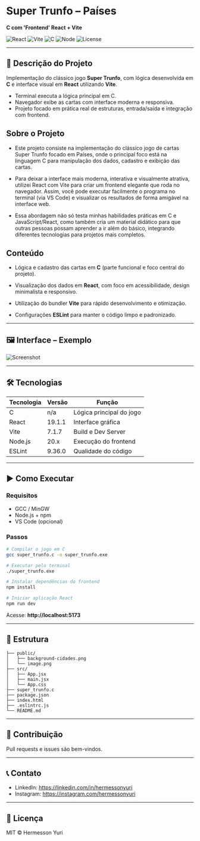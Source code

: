 # Super Trunfo – Países  
**C com 'Frontend' React + Vite**

![React](https://img.shields.io/badge/React-19.1.1-blue?logo=react)
![Vite](https://img.shields.io/badge/Vite-7.1.7-purple?logo=vite)
![C](https://img.shields.io/badge/C-Programming-blue)
![Node](https://img.shields.io/badge/Node.js-20.x-green?logo=node.js)
![License](https://img.shields.io/badge/License-MIT-yellow)

---

## 📌 Descrição do Projeto

Implementação do clássico jogo **Super Trunfo**, com lógica desenvolvida em **C** e interface visual em **React** utilizando **Vite**.

- Terminal executa a lógica principal em C.
- Navegador exibe as cartas com interface moderna e responsiva.
- Projeto focado em prática real de estruturas, entrada/saída e integração com frontend.

## Sobre o Projeto
- Este projeto consiste na implementação do clássico jogo de cartas Super Trunfo focado em Países, onde o principal foco está na linguagem C para manipulação dos dados, cadastro e exibição das cartas.

- Para deixar a interface mais moderna, interativa e visualmente atrativa, utilizei React com Vite para criar um frontend elegante que roda no navegador. Assim, você pode executar facilmente o programa no terminal (via VS Code) e visualizar os resultados de forma amigável na interface web.

- Essa abordagem não só testa minhas habilidades práticas em C e JavaScript/React, como também cria um material didático para que outras pessoas possam aprender a ir além do básico, integrando diferentes tecnologias para projetos mais completos.

## Conteúdo
- Lógica e cadastro das cartas em **C** (parte funcional e foco central do projeto).

- Visualização dos dados em **React**, com foco em acessibilidade, design minimalista e responsivo.

- Utilização do bundler **Vite** para rápido desenvolvimento e otimização.

- Configurações **ESLint** para manter o código limpo e padronizado.

---

## 🖼️ Interface – Exemplo

![Screenshot](image.png)

---

## 🛠️ Tecnologias

| Tecnologia | Versão | Função |
|-----------|--------|--------|
| C         | n/a    | Lógica principal do jogo |
| React     | 19.1.1 | Interface gráfica |
| Vite      | 7.1.7  | Build e Dev Server |
| Node.js   | 20.x   | Execução do frontend |
| ESLint    | 9.36.0 | Qualidade do código |

---

## ▶️ Como Executar

### Requisitos

- GCC / MinGW
- Node.js + npm
- VS Code (opcional)

### Passos

```bash
# Compilar o jogo em C
gcc super_trunfo.c -o super_trunfo.exe

# Executar pelo terminal
./super_trunfo.exe

# Instalar dependências do frontend
npm install

# Iniciar aplicação React
npm run dev
```

Acesse: **http://localhost:5173**

---

## 📂 Estrutura

```
├── public/
│   ├── background-cidades.png
│   └── image.png
├── src/
│   ├── App.jsx
│   ├── main.jsx
│   └── App.css
├── super_trunfo.c
├── package.json
├── index.html
├── .eslintrc.js
└── README.md
```

---

## 🤝 Contribuição

Pull requests e issues são bem-vindos.

---

## 📞 Contato

- LinkedIn: https://linkedin.com/in/hermessonyuri
- Instagram: https://instagram.com/hermessonyuri

---

## 📄 Licença

MIT © Hermesson Yuri

